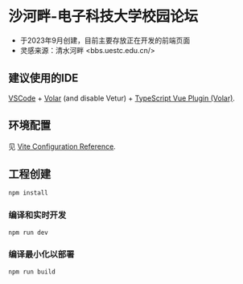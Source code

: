 # 沙河畔-电子科技大学校园论坛

* 于2023年9月创建，目前主要存放正在开发的前端页面
* 灵感来源：清水河畔 <bbs.uestc.edu.cn/>

## 建议使用的IDE

[VSCode](https://code.visualstudio.com/) + [Volar](https://marketplace.visualstudio.com/items?itemName=Vue.volar) (and disable Vetur) + [TypeScript Vue Plugin (Volar)](https://marketplace.visualstudio.com/items?itemName=Vue.vscode-typescript-vue-plugin).

## 环境配置

见 [Vite Configuration Reference](https://vitejs.dev/config/).

## 工程创建

```sh
npm install
```

### 编译和实时开发

```sh
npm run dev
```

### 编译最小化以部署

```sh
npm run build
```
